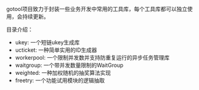 gotool项目致力于封装一些业务开发中常用的工具库，每个工具库都可以独立使用，会持续更新。

目录介绍：
- ukey: 一个短链ukey生成库
- ucticket: 一种简单实用的ID生成器
- workerpool: 一个限制并发数并支持防重复运行的异步任务管理库
- waitgroup: 一个带并发数量限制的WaitGroup
- weighted: 一种加权随机的抽奖算法实现
- freetry: 一个功能试用模块的逻辑抽取
